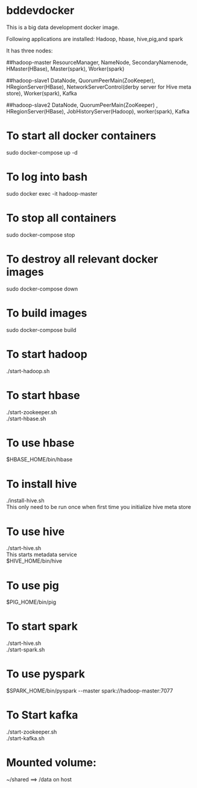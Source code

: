 # bddevdocker

This is a big data development docker image.

Following applications are installed:
Hadoop, hbase, hive,pig,and spark

It has three nodes:

##hadoop-master
ResourceManager, NameNode, SecondaryNamenode, HMaster(HBase),  Master(spark), Worker(spark)

##hadoop-slave1
DataNode, QuorumPeerMain(ZooKeeper), HRegionServer(HBase), NetworkServerControl(derby server for Hive meta store), Worker(spark), Kafka


##hadoop-slave2
DataNode, QuorumPeerMain(ZooKeeper) , HRegionServer(HBase), JobHistoryServer(Hadoop), worker(spark), Kafka 


# To start all docker containers
sudo docker-compose up -d

# To log into bash
sudo docker exec -it hadoop-master

# To stop all containers
sudo docker-compose stop

# To destroy all relevant docker images
sudo docker-compose down

# To build images
sudo docker-compose build

# To start hadoop
./start-hadoop.sh

# To start hbase
./start-zookeeper.sh  
./start-hbase.sh

# To use hbase
$HBASE_HOME/bin/hbase

# To install hive
./install-hive.sh  
This only need to be run once when first time you initialize hive meta store

# To use hive 
./start-hive.sh  
This starts metadata service   
$HIVE_HOME/bin/hive

# To use pig
$PIG_HOME/bin/pig

# To start spark
./start-hive.sh  
./start-spark.sh 

# To use pyspark  
$SPARK_HOME/bin/pyspark --master spark://hadoop-master:7077

# To Start kafka
./start-zookeeper.sh  
./start-kafka.sh

# Mounted volume:
~/shared ==> /data on host
 
